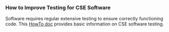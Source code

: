 ### How to Improve Testing for CSE Software

Software requires regular extensive testing to ensure correctly functioning code.  This [HowTo doc](https://ideas-productivity.org/wordpress/wp-content/uploads/2016/04/IDEAS-TestingHowtoAddImproveTestinginyourCSESoftwareProject-V0.2.pdf "How To Improve Testing for CSE Software") provides basic information on CSE software testing.

<!---
Publish: yes
Categories: reliability
Topics: testing
Tags: testing, terminology
Level: 1
Prerequisites: WhatIsCseSwTesting
Aggregate: none
--->
